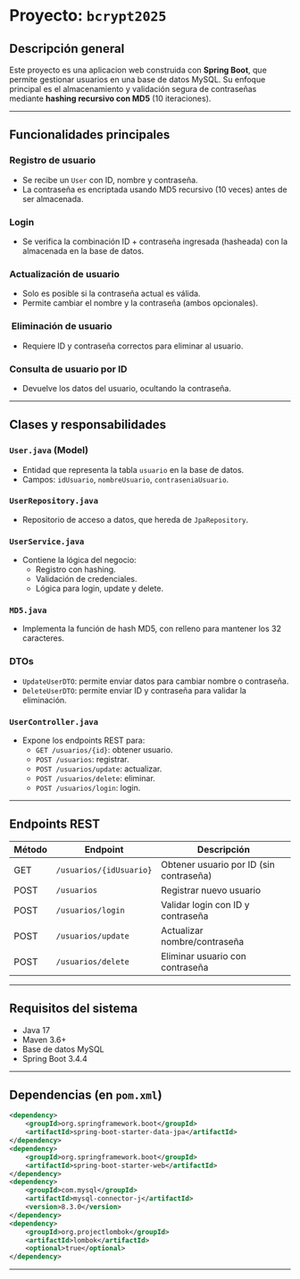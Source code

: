 
#  Proyecto: `bcrypt2025`

##  Descripción general

Este proyecto es una aplicacion web construida con **Spring Boot**, que permite gestionar usuarios en una base de datos MySQL. Su enfoque principal es el almacenamiento y validación segura de contraseñas mediante **hashing recursivo con MD5** (10 iteraciones).

---


##  Funcionalidades principales

###  Registro de usuario
- Se recibe un `User` con ID, nombre y contraseña.
- La contraseña es encriptada usando MD5 recursivo (10 veces) antes de ser almacenada.

###  Login
- Se verifica la combinación ID + contraseña ingresada (hasheada) con la almacenada en la base de datos.

###  Actualización de usuario
- Solo es posible si la contraseña actual es válida.
- Permite cambiar el nombre y la contraseña (ambos opcionales).

### ️ Eliminación de usuario
- Requiere ID y contraseña correctos para eliminar al usuario.

###  Consulta de usuario por ID
- Devuelve los datos del usuario, ocultando la contraseña.

---

##  Clases y responsabilidades

### `User.java` (Model)
- Entidad que representa la tabla `usuario` en la base de datos.
- Campos: `idUsuario`, `nombreUsuario`, `contraseniaUsuario`.

### `UserRepository.java`
- Repositorio de acceso a datos, que hereda de `JpaRepository`.

### `UserService.java`
- Contiene la lógica del negocio:
  - Registro con hashing.
  - Validación de credenciales.
  - Lógica para login, update y delete.

### `MD5.java`
- Implementa la función de hash MD5, con relleno para mantener los 32 caracteres.

### DTOs
- `UpdateUserDTO`: permite enviar datos para cambiar nombre o contraseña.
- `DeleteUserDTO`: permite enviar ID y contraseña para validar la eliminación.

### `UserController.java`
- Expone los endpoints REST para:
  - `GET /usuarios/{id}`: obtener usuario.
  - `POST /usuarios`: registrar.
  - `POST /usuarios/update`: actualizar.
  - `POST /usuarios/delete`: eliminar.
  - `POST /usuarios/login`: login.

---

##  Endpoints REST

| Método | Endpoint          | Descripción                            |
|--------|-------------------|----------------------------------------|
| GET    | `/usuarios/{idUsuario}` | Obtener usuario por ID (sin contraseña)|
| POST   | `/usuarios`       | Registrar nuevo usuario
| POST   | `/usuarios/login` | Validar login con ID y contraseña      |
| POST   | `/usuarios/update` | Actualizar nombre/contraseña           |
| POST   | `/usuarios/delete` | Eliminar usuario con contraseña        |

---

##  Requisitos del sistema

- Java 17
- Maven 3.6+
- Base de datos MySQL
- Spring Boot 3.4.4

---

##  Dependencias (en `pom.xml`)
```xml
<dependency>
    <groupId>org.springframework.boot</groupId>
    <artifactId>spring-boot-starter-data-jpa</artifactId>
</dependency>
<dependency>
    <groupId>org.springframework.boot</groupId>
    <artifactId>spring-boot-starter-web</artifactId>
</dependency>
<dependency>
    <groupId>com.mysql</groupId>
    <artifactId>mysql-connector-j</artifactId>
    <version>8.3.0</version>
</dependency>
<dependency>
    <groupId>org.projectlombok</groupId>
    <artifactId>lombok</artifactId>
    <optional>true</optional>
</dependency>
```

---
